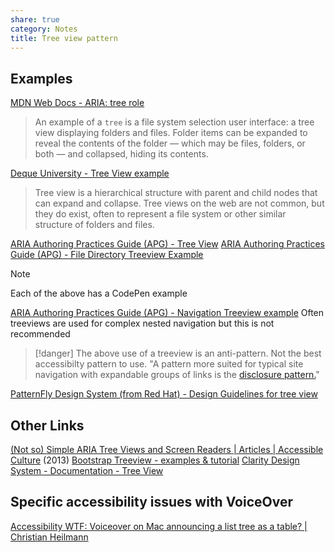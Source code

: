 ```yaml
---
share: true
category: Notes
title: Tree view pattern
---
```


## Examples
[MDN Web Docs - ARIA: tree role](https://developer.mozilla.org/en-US/docs/Web/Accessibility/ARIA/Roles/tree_role) 
> An example of a `tree` is a file system selection user interface: a tree view displaying folders and files. Folder items can be expanded to reveal the contents of the folder — which may be files, folders, or both — and collapsed, hiding its contents.


[Deque University - Tree View example](https://dequeuniversity.com/library/aria/tree-view)
> Tree view is a hierarchical structure with parent and child nodes that can expand and collapse. Tree views on the web are not common, but they do exist, often to represent a file system or other similar structure of folders and files.


[ARIA Authoring Practices Guide (APG) - Tree View](https://www.w3.org/WAI/ARIA/apg/patterns/treeview/)
[ARIA Authoring Practices Guide (APG) - File Directory Treeview Example](https://www.w3.org/WAI/ARIA/apg/example-index/treeview/treeview-1/treeview-1b.html)
> [!note]
> Each of the above has a CodePen example
 
[ARIA Authoring Practices Guide (APG) - Navigation Treeview example](https://www.w3.org/WAI/ARIA/apg/example-index/treeview/treeview-navigation)
Often treeviews are used for complex nested navigation but this is not recommended
> [!danger]
> The above use of a treeview is an anti-pattern. Not the best accessibilty pattern to use. 
> "A pattern more suited for typical site navigation with expandable groups of links is the [disclosure pattern.](https://www.w3.org/WAI/ARIA/apg/patterns/disclosure/)"

[PatternFly Design System (from Red Hat) - Design Guidelines for tree view](https://www.patternfly.org/2021.16/components/tree-view/design-guidelines)

## Other Links
[(Not so) Simple ARIA Tree Views and Screen Readers | Articles | Accessible Culture](http://accessibleculture.org/articles/2013/02/not-so-simple-aria-tree-views-and-screen-readers/) (2013)
[Bootstrap Treeview - examples & tutorial](https://mdbootstrap.com/docs/standard/plugins/tree-view/) 
[Clarity Design System - Documentation - Tree View](https://clarity.design/documentation/tree-view#checkbox-tree)

## Specific accessibility issues with VoiceOver
[Accessibility WTF: Voiceover on Mac announcing a list tree as a table? | Christian Heilmann](https://christianheilmann.com/2021/07/28/accessibility-wtf-voiceover-on-mac-announcing-a-list-tree-as-a-table/)

